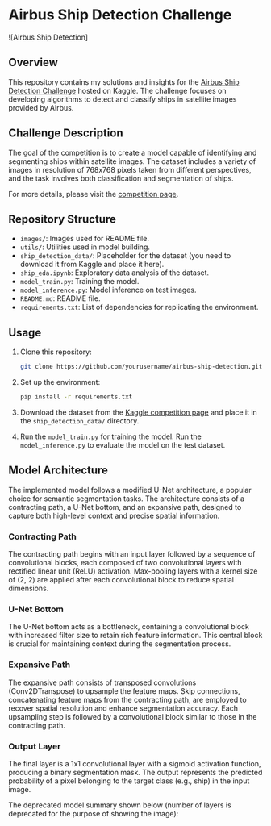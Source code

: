 # Airbus Ship Detection Challenge

![Airbus Ship Detection]

## Overview

This repository contains my solutions and insights for the [Airbus Ship Detection Challenge](https://www.kaggle.com/c/airbus-ship-detection) hosted on Kaggle. The challenge focuses on developing algorithms to detect and classify ships in satellite images provided by Airbus.

## Challenge Description

The goal of the competition is to create a model capable of identifying and segmenting ships within satellite images. The dataset includes a variety of images in resolution of 768x768 pixels taken from different perspectives, and the task involves both classification and segmentation of ships.

For more details, please visit the [competition page](https://www.kaggle.com/c/airbus-ship-detection).

## Repository Structure

- `images/`: Images used for README file.
- `utils/`: Utilities used in model building.
- `ship_detection_data/`: Placeholder for the dataset (you need to download it from Kaggle and place it here).
- `ship_eda.ipynb`: Exploratory data analysis of the dataset.
- `model_train.py`: Training the model.
- `model_inference.py`: Model inference on test images.
- `README.md`: README file.
- `requirements.txt`: List of dependencies for replicating the environment.

## Usage

1. Clone this repository:

   ```bash
   git clone https://github.com/yourusername/airbus-ship-detection.git
   ```

2. Set up the environment:

   ```bash
   pip install -r requirements.txt
   ```

3. Download the dataset from the [Kaggle competition page](https://www.kaggle.com/c/airbus-ship-detection) and place it in the `ship_detection_data/` directory.

4. Run the `model_train.py` for training the model. Run the `model_inference.py` to evaluate the model on the test dataset.

## Model Architecture

The implemented model follows a modified U-Net architecture, a popular choice for semantic segmentation tasks. The architecture consists of a contracting path, a U-Net bottom, and an expansive path, designed to capture both high-level context and precise spatial information.

### Contracting Path

The contracting path begins with an input layer followed by a sequence of convolutional blocks, each composed of two convolutional layers with rectified linear unit (ReLU) activation. Max-pooling layers with a kernel size of (2, 2) are applied after each convolutional block to reduce spatial dimensions.

### U-Net Bottom

The U-Net bottom acts as a bottleneck, containing a convolutional block with increased filter size to retain rich feature information. This central block is crucial for maintaining context during the segmentation process.

### Expansive Path

The expansive path consists of transposed convolutions (Conv2DTranspose) to upsample the feature maps. Skip connections, concatenating feature maps from the contracting path, are employed to recover spatial resolution and enhance segmentation accuracy. Each upsampling step is followed by a convolutional block similar to those in the contracting path.

### Output Layer

The final layer is a 1x1 convolutional layer with a sigmoid activation function, producing a binary segmentation mask. The output represents the predicted probability of a pixel belonging to the target class (e.g., ship) in the input image.

The deprecated model summary shown below (number of layers is deprecated for the purpose of showing the image):


